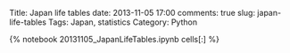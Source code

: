 Title: Japan life tables
date: 2013-11-05 17:00
comments: true
slug: japan-life-tables
Tags: Japan, statistics
Category: Python

{% notebook 20131105_JapanLifeTables.ipynb cells[:] %}
